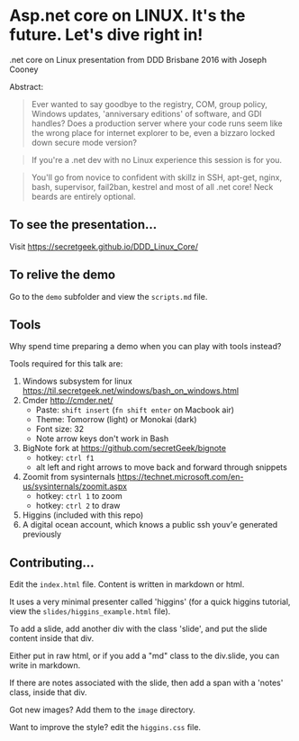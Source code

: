 # Asp.net core on LINUX. It's the future. Let's dive right in!

.net core on Linux presentation from DDD Brisbane 2016 with Joseph Cooney


Abstract:

> Ever wanted to say goodbye to the registry, COM, group policy, Windows updates, 'anniversary editions' of software, and GDI handles? Does a production server where your code runs seem like the wrong place for internet explorer to be, even a bizzaro locked down secure mode version?

> If you're a .net dev with no Linux experience this session is for you. 

> You'll go from novice to confident with skillz in SSH, apt-get, nginx, bash, supervisor, fail2ban, kestrel and most of all .net core! Neck beards are entirely optional.


## To see the presentation...

Visit <https://secretgeek.github.io/DDD_Linux_Core/>

## To relive the demo

Go to the `demo` subfolder and view the `scripts.md` file.


## Tools

Why spend time preparing a demo when you can play with tools instead?

Tools required for this talk are:

1. Windows subsystem for linux <https://til.secretgeek.net/windows/bash_on_windows.html>
2. Cmder <http://cmder.net/> 
    - Paste: `shift insert` (`fn shift enter` on Macbook air)
    - Theme: Tomorrow (light) or Monokai (dark)
    - Font size: 32
    - Note arrow keys don't work in Bash
3. BigNote fork at <https://github.com/secretGeek/bignote> 
    - hotkey: `ctrl f1`
    - alt left and right arrows to move back and forward through snippets
4. Zoomit from sysinternals <https://technet.microsoft.com/en-us/sysinternals/zoomit.aspx> 
    - hotkey: `ctrl 1` to zoom
    - hotkey: `ctrl 2` to draw
5. Higgins (included with this repo)
6. A digital ocean account, which knows a public ssh youv'e generated previously


## Contributing...

Edit the `index.html` file. Content is written in markdown or html.

It uses a very minimal presenter called 'higgins' (for a quick higgins tutorial, view the `slides/higgins_example.html` file).

To add a slide, add another div with the class 'slide', and put the slide content inside that div.

Either put in raw html, or if you add a "md" class to the div.slide, you can write in markdown.

If there are notes associated with the slide, then add a span with a 'notes' class, inside that div.

Got new images? Add them to the `image` directory.

Want to improve the style? edit the `higgins.css` file.


